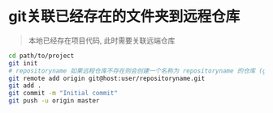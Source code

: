 # git关联已经存在的文件夹到远程仓库

> 本地已经存在项目代码, 此时需要关联远端仓库

```bash
cd path/to/project
git init
# repositoryname 如果远程仓库不存在则会创建一个名称为 repositoryname 的仓库 (gitlab)
git remote add origin git@host:user/repositoryname.git
git add .
git commit -m "Initial commit"
git push -u origin master
```

